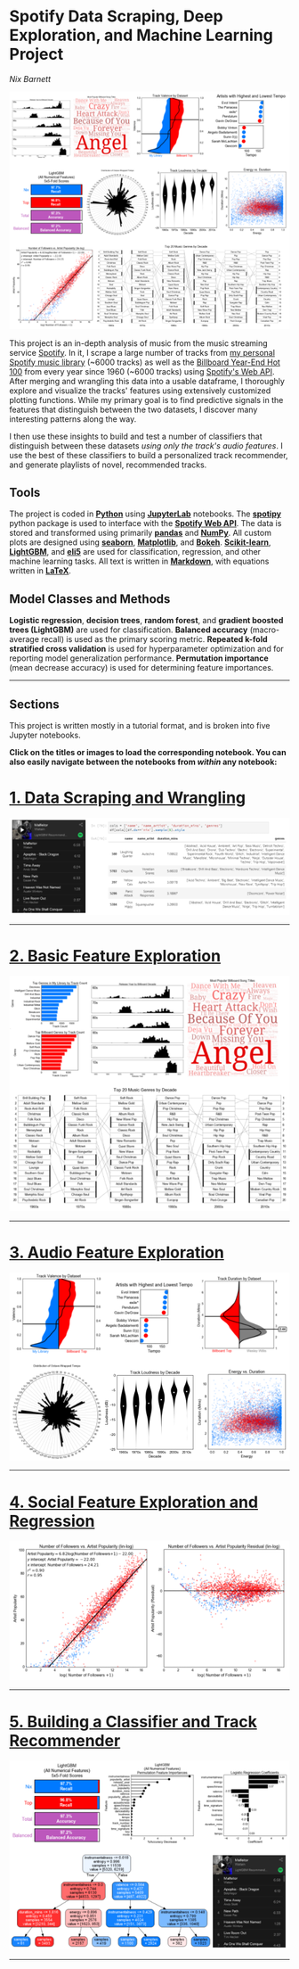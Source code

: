 # Spotify Data Scraping, Deep Exploration, and Machine Learning Project

*Nix Barnett*

[![Gallery](figures/index_gallery.png)](http://nbviewer.jupyter.org/github/nxbrnt/spotify_data_project/blob/master/spotify_1_scraping.ipynb)

This project is an in-depth analysis of music from the music streaming service [Spotify](https://www.spotify.com/). In it, I scrape a large number of tracks from [my personal Spotify music library](https://open.spotify.com/user/nxbrnt/playlist/1ypVHzjgXq07PwQR7SBcGU?si=d56V5YZ-Q1y4FhiWzXN0gg) (~6000 tracks) as well as the [Billboard Year-End Hot 100](https://en.wikipedia.org/wiki/Billboard_Hot_100) from every year since 1960 (~6000 tracks) using [Spotify's Web API](https://developer.spotify.com/web-api/). After merging and wrangling this data into a usable dataframe, I thoroughly explore and visualize the tracks' features using extensively customized plotting functions. While my primary goal is to find predictive signals in the features that distinguish between the two datasets, I discover many interesting patterns along the way.

I then use these insights to build and test a number of classifiers that distinguish between these datasets *using only the track's audio features*. I use the best of these classifiers to build a personalized track recommender, and generate playlists of novel, recommended tracks.

## Tools 
The project is coded in **[Python](https://www.python.org/)** using **[JupyterLab](https://github.com/jupyterlab/jupyterlab)** notebooks. The **[spotipy](https://github.com/plamere/spotipy)** python package is used to interface with the **[Spotify Web API](https://developer.spotify.com/web-api/)**. The data is stored and transformed using primarily **[pandas](https://pandas.pydata.org/)** and **[NumPy](http://www.numpy.org/)**. All custom plots are designed using **[seaborn](https://seaborn.pydata.org/)**, **[Matplotlib](https://matplotlib.org/)**, and **[Bokeh](https://bokeh.pydata.org/en/latest/)**. **[Scikit-learn](http://scikit-learn.org)**, **[LightGBM](https://github.com/Microsoft/LightGBM)**, and **[eli5](https://github.com/TeamHG-Memex/eli5)** are used for classification, regression, and other machine learning tasks. All text is written in **[Markdown](https://daringfireball.net/projects/markdown/)**, with equations written in **[LaTeX](https://www.latex-project.org/)**.

## Model Classes and Methods
**Logistic regression**, **decision trees**, **random forest**, and **gradient boosted trees (LightGBM)** are used for classification. **Balanced accuracy** (macro-average recall) is used as the primary scoring metric. **Repeated k-fold stratified cross validation** is used for hyperparameter optimization and for reporting model generalization performance. **Permutation importance** (mean decrease accuracy) is used for determining feature importances.

---

## Sections

This project is written mostly in a tutorial format, and is broken into five Jupyter notebooks.

**Click on the titles or images to load the corresponding notebook. You can also easily navigate between the notebooks from *within* any notebook:**

# **[1. Data Scraping and Wrangling](http://nbviewer.jupyter.org/github/nxbrnt/spotify_data_project/blob/master/spotify_1_scraping.ipynb)**
[![Gallery](figures/scraping_gallery.png)](http://nbviewer.jupyter.org/github/nxbrnt/spotify_data_project/blob/master/spotify_1_scraping.ipynb)

---

# **[2. Basic Feature Exploration](http://nbviewer.jupyter.org/github/nxbrnt/spotify_data_project/blob/master/spotify_2_basic_exploration.ipynb)**
[![Gallery](figures/basic_exploration_gallery.png)](http://nbviewer.jupyter.org/github/nxbrnt/spotify_data_project/blob/master/spotify_2_basic_exploration.ipynb)

---

# **[3. Audio Feature Exploration](http://nbviewer.jupyter.org/github/nxbrnt/spotify_data_project/blob/master/spotify_3_audio_features.ipynb)**
[![Gallery](figures/audio_features_gallery.png)](http://nbviewer.jupyter.org/github/nxbrnt/spotify_data_project/blob/master/spotify_3_audio_features.ipynb)

---

# **[4. Social Feature Exploration and Regression](http://nbviewer.jupyter.org/github/nxbrnt/spotify_data_project/blob/master/spotify_4_popularity_and_followers.ipynb)**
[![Gallery](figures/social_features_gallery.png)](http://nbviewer.jupyter.org/github/nxbrnt/spotify_data_project/blob/master/spotify_4_popularity_and_followers.ipynb)

---

# **[5. Building a Classifier and Track Recommender ](http://nbviewer.jupyter.org/github/nxbrnt/spotify_data_project/blob/master/spotify_5_classifier_and_recommender.ipynb)**
[![Gallery](figures/classifier_and_recommender_gallery.png)](http://nbviewer.jupyter.org/github/nxbrnt/spotify_data_project/blob/master/spotify_5_classifier_and_recommender.ipynb)

---